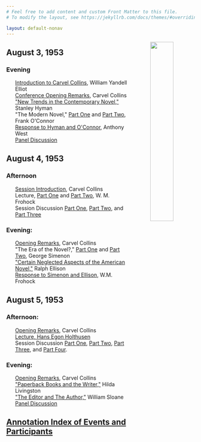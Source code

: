 ```yaml
---
# Feel free to add content and custom Front Matter to this file.
# To modify the layout, see https://jekyllrb.com/docs/themes/#overriding-theme-defaults

layout: default-nonav
---
```

<p align="center"><img align="right" width="35%" height="35%" src="fullsizeoutput_1950e.jpeg"/></p>

## August 3, 1953
### Evening
<ul style="list-style-type:none;">
<li style="list-style-type:none;"><a href="https://tanyaclement.github.io/harvard1953/august-3-evening-part-one">Introduction to Carvel Collins</a>, William Yandell Elliot</li> 
<li style="list-style-type:none;"><a href="https://tanyaclement.github.io/harvard1953/august-3-evening-part-one">Conference Opening Remarks</a>, Carvel Collins</li>
<li style="list-style-type:none;"><a href="https://tanyaclement.github.io/harvard1953/august-3-evening-part-one">"New Trends in the Contemporary Novel,"</a> Stanley Hyman</li> 
<li style="list-style-type:none;">"The Modern Novel," <a href="https://tanyaclement.github.io/harvard1953/august-3-evening-part-one">Part One</a> and <a href="https://tanyaclement.github.io/harvard1953/august-3-evening-part-two">Part Two</a>, Frank O'Connor 
 </li>
 <li style="list-style-type:none;"><a href="https://tanyaclement.github.io/harvard1953/august-3-evening-part-two">Response to Hyman and O'Connor</a>, Anthony West</li>
<li style="list-style-type:none;"><a href="https://tanyaclement.github.io/harvard1953/august-3-evening-part-two">Panel Discussion</a></li>
</ul>

## August 4, 1953
### Afternoon
<ul style="list-style-type: none;"><li style="list-style-type: none;"><a href="https://tanyaclement.github.io/harvard1953/august-4-afternoon-part-one">Session Introduction</a>, Carvel Collins</li>
<li style="list-style-type: none;">Lecture, <a href="https://tanyaclement.github.io/harvard1953/august-4-afternoon-part-one">Part One</a> and <a href="https://tanyaclement.github.io/harvard1953/august-4-afternoon-part-two">Part Two</a>, W. M. Frohock</li>
<li style="list-style-type: none;">Session Discussion <a href="https://tanyaclement.github.io/harvard1953/august-4-afternoon-part-two">Part One</a>, <a href="https://tanyaclement.github.io/harvard1953/august-4-afternoon-part-three">Part Two</a>, and <a href="https://tanyaclement.github.io/harvard1953/august-4-afternoon-part-four">Part Three</a></li></ul>

### Evening:
<ul style="list-style-type: none;">
<li><a href="https://tanyaclement.github.io/harvard1953/august-4-evening-part-one">Opening Remarks</a>,	Carvel Collins</li>
<li>"The Era of the Novel?," <a href="https://tanyaclement.github.io/harvard1953/august-4-evening-part-one">Part One</a> and <a href="https://tanyaclement.github.io/harvard1953/august-4-evening-part-two">Part Two</a>, George Simenon</li>
<li><a href="https://tanyaclement.github.io/harvard1953/august-4-evening-part-two">"Certain Neglected Aspects of the American Novel,"</a> Ralph Ellison</li> 
<li><a href="https://tanyaclement.github.io/harvard1953/august-4-evening-part-three">Response to Simenon and Ellison</a>, W.M. Frohock</li></ul>
 
## August 5, 1953
### Afternoon: 
<ul style="list-style-type: none;">
<li><a href="https://tanyaclement.github.io/harvard1953/august-5-afternoon-part-one">Opening Remarks</a>, Carvel Collins</li>
<li><a href="https://tanyaclement.github.io/harvard1953/august-5-afternoon-part-one">Lecture, Hans Egon Holthusen</a></li>
<li>Session Discussion <a href="https://tanyaclement.github.io/harvard1953/august-5-afternoon-part-one">Part One</a>, <a href="https://tanyaclement.github.io/harvard1953/august-5-afternoon-part-two">Part Two</a>, <a href="https://tanyaclement.github.io/harvard1953/august-5-afternoon-part-three">Part Three</a>, and <a href="https://tanyaclement.github.io/harvard1953/august-5-afternoon-part-four">Part Four</a>. </li></ul>

### Evening: 
<ul style="list-style-type: none;">
<li><a href="https://tanyaclement.github.io/harvard1953/august-5-evening-part-one">Opening Remarks</a>, Carvel Collins	</li>
<li><a href="https://tanyaclement.github.io/harvard1953/august-5-evening-part-one">"Paperback Books and the Writer,"</a> Hilda Livingston</li>
<li><a href="https://tanyaclement.github.io/harvard1953/august-5-evening-part-one">"The Editor and The Author,"</a> William Sloane</li>
<li><a href="https://tanyaclement.github.io/harvard1953/august-5-evening-part-two">Panel Discussion</a></li> </ul>

## <a href="https://tanyaclement.github.io/harvard1953/term_index">Annotation Index of Events and Participants</a>
